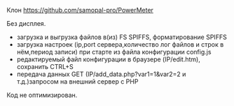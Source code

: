 Клон https://github.com/samopal-pro/PowerMeter

Без дисплея.
- загрузка и выгрузка файлов в(из) FS SPIFFS, форматирование SPIFFS
- загрузка настроек (ip,port сервера,количество лог файлов и строк в нём,период записи) при старте из файла конфигурации config.js
- редактируемый файл конфигурации в браузере (IP/edit.htm), сохранить CTRL+S
- передача данных GET (IP/add_data.php?var1=1&var2=2 и т.д.)запросом на внешний сервер с PHP

Код не оптимизирован.